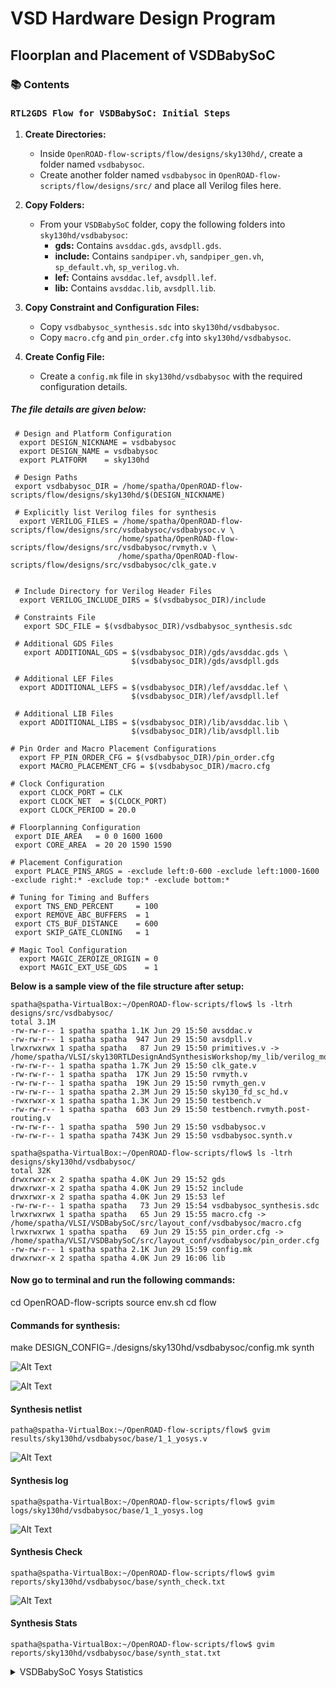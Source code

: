 # VSD Hardware Design Program

## Floorplan and Placement of VSDBabySoC

### 📚 Contents

###  `RTL2GDS Flow for VSDBabySoC: Initial Steps`

1. **Create Directories:**
   - Inside `OpenROAD-flow-scripts/flow/designs/sky130hd/`, create a folder named `vsdbabysoc`.
   - Create another folder named `vsdbabysoc` in `OpenROAD-flow-scripts/flow/designs/src/` and place all Verilog files here.

2. **Copy Folders:**
   - From your `VSDBabySoC` folder, copy the following folders into `sky130hd/vsdbabysoc`:
     - **gds:** Contains `avsddac.gds`, `avsdpll.gds`.
     - **include:** Contains `sandpiper.vh`, `sandpiper_gen.vh`, `sp_default.vh`, `sp_verilog.vh`.
     - **lef:** Contains `avsddac.lef`, `avsdpll.lef`.
     - **lib:** Contains `avsddac.lib`, `avsdpll.lib`.

3. **Copy Constraint and Configuration Files:**
   - Copy `vsdbabysoc_synthesis.sdc` into `sky130hd/vsdbabysoc`.
   - Copy `macro.cfg` and `pin_order.cfg` into `sky130hd/vsdbabysoc`.

4. **Create Config File:**
   - Create a `config.mk` file in `sky130hd/vsdbabysoc` with the required configuration details. 

 ##### The file details are given below:
 ```shell
  # Design and Platform Configuration
   export DESIGN_NICKNAME = vsdbabysoc
   export DESIGN_NAME = vsdbabysoc
   export PLATFORM    = sky130hd

  # Design Paths
  export vsdbabysoc_DIR = /home/spatha/OpenROAD-flow-scripts/flow/designs/sky130hd/$(DESIGN_NICKNAME)

  # Explicitly list Verilog files for synthesis
   export VERILOG_FILES = /home/spatha/OpenROAD-flow-scripts/flow/designs/src/vsdbabysoc/vsdbabysoc.v \
                         /home/spatha/OpenROAD-flow-scripts/flow/designs/src/vsdbabysoc/rvmyth.v \
                         /home/spatha/OpenROAD-flow-scripts/flow/designs/src/vsdbabysoc/clk_gate.v


  # Include Directory for Verilog Header Files
   export VERILOG_INCLUDE_DIRS = $(vsdbabysoc_DIR)/include

  # Constraints File
    export SDC_FILE = $(vsdbabysoc_DIR)/vsdbabysoc_synthesis.sdc

  # Additional GDS Files
    export ADDITIONAL_GDS = $(vsdbabysoc_DIR)/gds/avsddac.gds \
                            $(vsdbabysoc_DIR)/gds/avsdpll.gds

  # Additional LEF Files
   export ADDITIONAL_LEFS = $(vsdbabysoc_DIR)/lef/avsddac.lef \
                            $(vsdbabysoc_DIR)/lef/avsdpll.lef

  # Additional LIB Files
   export ADDITIONAL_LIBS = $(vsdbabysoc_DIR)/lib/avsddac.lib \
                            $(vsdbabysoc_DIR)/lib/avsdpll.lib

 # Pin Order and Macro Placement Configurations
   export FP_PIN_ORDER_CFG = $(vsdbabysoc_DIR)/pin_order.cfg
   export MACRO_PLACEMENT_CFG = $(vsdbabysoc_DIR)/macro.cfg

 # Clock Configuration
   export CLOCK_PORT = CLK
   export CLOCK_NET  = $(CLOCK_PORT)
   export CLOCK_PERIOD = 20.0

# Floorplanning Configuration
  export DIE_AREA   = 0 0 1600 1600
  export CORE_AREA  = 20 20 1590 1590

# Placement Configuration
  export PLACE_PINS_ARGS = -exclude left:0-600 -exclude left:1000-1600 -exclude right:* -exclude top:* -exclude bottom:*

# Tuning for Timing and Buffers
  export TNS_END_PERCENT     = 100
  export REMOVE_ABC_BUFFERS  = 1
  export CTS_BUF_DISTANCE    = 600
  export SKIP_GATE_CLONING   = 1

 # Magic Tool Configuration
   export MAGIC_ZEROIZE_ORIGIN = 0
   export MAGIC_EXT_USE_GDS    = 1
```
 

**Below is a sample view of the file structure after setup:**

```shell
spatha@spatha-VirtualBox:~/OpenROAD-flow-scripts/flow$ ls -ltrh designs/src/vsdbabysoc/
total 3.1M
-rw-rw-r-- 1 spatha spatha 1.1K Jun 29 15:50 avsddac.v
-rw-rw-r-- 1 spatha spatha  947 Jun 29 15:50 avsdpll.v
lrwxrwxrwx 1 spatha spatha   87 Jun 29 15:50 primitives.v -> /home/spatha/VLSI/sky130RTLDesignAndSynthesisWorkshop/my_lib/verilog_model/primitives.v
-rw-rw-r-- 1 spatha spatha 1.7K Jun 29 15:50 clk_gate.v
-rw-rw-r-- 1 spatha spatha  17K Jun 29 15:50 rvmyth.v
-rw-rw-r-- 1 spatha spatha  19K Jun 29 15:50 rvmyth_gen.v
-rw-rw-r-- 1 spatha spatha 2.3M Jun 29 15:50 sky130_fd_sc_hd.v
-rwxrwxr-x 1 spatha spatha 1.3K Jun 29 15:50 testbench.v
-rw-rw-r-- 1 spatha spatha  603 Jun 29 15:50 testbench.rvmyth.post-routing.v
-rw-rw-r-- 1 spatha spatha  590 Jun 29 15:50 vsdbabysoc.v
-rw-rw-r-- 1 spatha spatha 743K Jun 29 15:50 vsdbabysoc.synth.v
```

```shell
spatha@spatha-VirtualBox:~/OpenROAD-flow-scripts/flow$ ls -ltrh designs/sky130hd/vsdbabysoc/
total 32K
drwxrwxr-x 2 spatha spatha 4.0K Jun 29 15:52 gds
drwxrwxr-x 2 spatha spatha 4.0K Jun 29 15:52 include
drwxrwxr-x 2 spatha spatha 4.0K Jun 29 15:53 lef
-rw-rw-r-- 1 spatha spatha   73 Jun 29 15:54 vsdbabysoc_synthesis.sdc
lrwxrwxrwx 1 spatha spatha   65 Jun 29 15:55 macro.cfg -> /home/spatha/VLSI/VSDBabySoC/src/layout_conf/vsdbabysoc/macro.cfg
lrwxrwxrwx 1 spatha spatha   69 Jun 29 15:55 pin_order.cfg -> /home/spatha/VLSI/VSDBabySoC/src/layout_conf/vsdbabysoc/pin_order.cfg
-rw-rw-r-- 1 spatha spatha 2.1K Jun 29 15:59 config.mk
drwxrwxr-x 2 spatha spatha 4.0K Jun 29 16:06 lib
```

#### Now go to terminal and run the following commands:
cd OpenROAD-flow-scripts
source env.sh
cd flow
   
#### Commands for synthesis:
make DESIGN_CONFIG=./designs/sky130hd/vsdbabysoc/config.mk synth

![Alt Text](Images/1.jpg)

![Alt Text](Images/2.jpg)

#### Synthesis netlist

```shell
patha@spatha-VirtualBox:~/OpenROAD-flow-scripts/flow$ gvim results/sky130hd/vsdbabysoc/base/1_1_yosys.v
```
![Alt Text](Images/3.jpg)

#### Synthesis log

```shell
spatha@spatha-VirtualBox:~/OpenROAD-flow-scripts/flow$ gvim logs/sky130hd/vsdbabysoc/base/1_1_yosys.log
```
![Alt Text](Images/4.jpg)

#### Synthesis Check

```shell
spatha@spatha-VirtualBox:~/OpenROAD-flow-scripts/flow$ gvim reports/sky130hd/vsdbabysoc/base/synth_check.txt
```
![Alt Text](Images/5.jpg)


#### Synthesis Stats
```shell
spatha@spatha-VirtualBox:~/OpenROAD-flow-scripts/flow$ gvim reports/sky130hd/vsdbabysoc/base/synth_stat.txt
```
<details>
<summary>VSDBabySoC Yosys Statistics</summary>
```shell
20. Printing statistics.

=== vsdbabysoc ===

   Number of wires:               6551
   Number of wire bits:           6551
   Number of public wires:        1285
   Number of public wire bits:    1285
   Number of ports:                  7
   Number of port bits:              7
   Number of memories:               0
   Number of memory bits:            0
   Number of processes:              0
   Number of cells:               6440
     avsddac                         1
     avsdpll                         1
     sky130_fd_sc_hd__a2111o_1       1
     sky130_fd_sc_hd__a2111oi_0      3
     sky130_fd_sc_hd__a2111oi_2      1
     sky130_fd_sc_hd__a211o_1        9
     sky130_fd_sc_hd__a211o_2        1
     sky130_fd_sc_hd__a211oi_1      47
     sky130_fd_sc_hd__a21bo_2        1
     sky130_fd_sc_hd__a21boi_1       1
     sky130_fd_sc_hd__a21o_1        29
     sky130_fd_sc_hd__a21oi_1      816
     sky130_fd_sc_hd__a21oi_2        1
     sky130_fd_sc_hd__a221o_1       10
     sky130_fd_sc_hd__a221oi_1      51
     sky130_fd_sc_hd__a221oi_2       4
     sky130_fd_sc_hd__a22o_1        45
     sky130_fd_sc_hd__a22oi_1      183
     sky130_fd_sc_hd__a22oi_2        1
     sky130_fd_sc_hd__a2bb2oi_1      4
     sky130_fd_sc_hd__a311o_1        3
     sky130_fd_sc_hd__a311o_2        1
     sky130_fd_sc_hd__a311oi_1      37
     sky130_fd_sc_hd__a311oi_2       1
     sky130_fd_sc_hd__a31o_2        16
     sky130_fd_sc_hd__a31oi_1       44
     sky130_fd_sc_hd__a31oi_2        1
     sky130_fd_sc_hd__a32o_1         2
     sky130_fd_sc_hd__a32oi_1        5
     sky130_fd_sc_hd__a41o_1         4
     sky130_fd_sc_hd__a41oi_1        3
     sky130_fd_sc_hd__a41oi_2        2
     sky130_fd_sc_hd__and2_0         2
     sky130_fd_sc_hd__and2_1        22
     sky130_fd_sc_hd__and3_1        38
     sky130_fd_sc_hd__and4_1         3
     sky130_fd_sc_hd__buf_1         38
     sky130_fd_sc_hd__buf_2         35
     sky130_fd_sc_hd__buf_4          8
     sky130_fd_sc_hd__buf_6          7
     sky130_fd_sc_hd__buf_8          2
     sky130_fd_sc_hd__clkbuf_1     502
     sky130_fd_sc_hd__clkbuf_2       7
     sky130_fd_sc_hd__clkbuf_8       1
     sky130_fd_sc_hd__clkinv_1       6
     sky130_fd_sc_hd__conb_1         1
     sky130_fd_sc_hd__dfxtp_1     1144
     sky130_fd_sc_hd__fa_1           4
     sky130_fd_sc_hd__ha_1         101
     sky130_fd_sc_hd__inv_1         94
     sky130_fd_sc_hd__inv_2          1
     sky130_fd_sc_hd__mux2_2        39
     sky130_fd_sc_hd__mux2i_1       76
     sky130_fd_sc_hd__mux2i_2        3
     sky130_fd_sc_hd__mux2i_4        4
     sky130_fd_sc_hd__mux4_1        12
     sky130_fd_sc_hd__mux4_2        79
     sky130_fd_sc_hd__nand2_1     1371
     sky130_fd_sc_hd__nand2b_1      24
     sky130_fd_sc_hd__nand3_1      228
     sky130_fd_sc_hd__nand3b_1      37
     sky130_fd_sc_hd__nand4_1       51
     sky130_fd_sc_hd__nand4b_1       1
     sky130_fd_sc_hd__nor2_1       264
     sky130_fd_sc_hd__nor2b_1       54
     sky130_fd_sc_hd__nor3_1        52
     sky130_fd_sc_hd__nor3b_1        7
     sky130_fd_sc_hd__nor4_1        20
     sky130_fd_sc_hd__o2111ai_1      1
     sky130_fd_sc_hd__o211a_1        1
     sky130_fd_sc_hd__o211ai_1      48
     sky130_fd_sc_hd__o211ai_2       4
     sky130_fd_sc_hd__o21a_1        28
     sky130_fd_sc_hd__o21ai_0      385
     sky130_fd_sc_hd__o21ai_1       22
     sky130_fd_sc_hd__o21ai_2        9
     sky130_fd_sc_hd__o21ba_2        2
     sky130_fd_sc_hd__o21bai_1       8
     sky130_fd_sc_hd__o221a_2        2
     sky130_fd_sc_hd__o221ai_1      19
     sky130_fd_sc_hd__o22a_1        33
     sky130_fd_sc_hd__o22ai_1       17
     sky130_fd_sc_hd__o2bb2ai_1      6
     sky130_fd_sc_hd__o311a_1        3
     sky130_fd_sc_hd__o311ai_0       4
     sky130_fd_sc_hd__o311ai_1       2
     sky130_fd_sc_hd__o31a_1         7
     sky130_fd_sc_hd__o31ai_1       34
     sky130_fd_sc_hd__o31ai_4        1
     sky130_fd_sc_hd__o32a_1         2
     sky130_fd_sc_hd__o32ai_1        3
     sky130_fd_sc_hd__o41ai_1        4
     sky130_fd_sc_hd__o41ai_2        1
     sky130_fd_sc_hd__or2_1          1
     sky130_fd_sc_hd__or2_2          8
     sky130_fd_sc_hd__or3_1         20
     sky130_fd_sc_hd__or3b_1         2
     sky130_fd_sc_hd__or3b_2         2
     sky130_fd_sc_hd__or4_1          9
     sky130_fd_sc_hd__or4b_2         1
     sky130_fd_sc_hd__xnor2_1       57
     sky130_fd_sc_hd__xor2_1        27

   Area for cell type \avsddac is unknown!
   Area for cell type \avsdpll is unknown!

   Chip area for module '\vsdbabysoc': 52933.267200
     of which used for sequential elements: 22901.964800 (43.27%)
```
</details>




         

